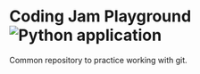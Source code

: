 # Coding Jam Playground ![Python application](https://github.com/EngineerLogbook/learningPython/workflows/Python%20application/badge.svg)


Common repository to practice working with git.
